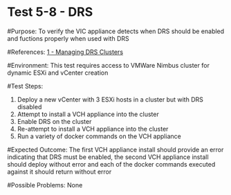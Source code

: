 Test 5-8 - DRS
=======

#Purpose:
To verify the VIC appliance detects when DRS should be enabled and fuctions properly when used with DRS

#References:
[1 - Managing DRS Clusters](https://pubs.vmware.com/vsphere-50/index.jsp?topic=%2Fcom.vmware.wssdk.pg.doc_50%2FPG_Ch13_Resources.15.8.html)

#Environment:
This test requires access to VMWare Nimbus cluster for dynamic ESXi and vCenter creation

#Test Steps:
1. Deploy a new vCenter with 3 ESXi hosts in a cluster but with DRS disabled
2. Attempt to install a VCH appliance into the cluster
3. Enable DRS on the cluster
4. Re-attempt to install a VCH appliance into the cluster
5. Run a variety of docker commands on the VCH appliance

#Expected Outcome:
The first VCH appliance install should provide an error indicating that DRS must be enabled, the second VCH appliance install should deploy without error and each of the docker commands executed against it should return without error

#Possible Problems:
None
